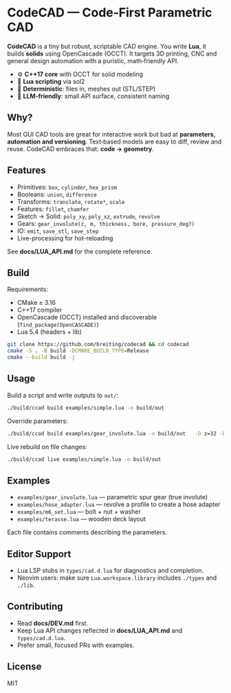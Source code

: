 # CodeCAD — Code‑First Parametric CAD

**CodeCAD** is a tiny but robust, scriptable CAD engine. You write **Lua**, it builds **solids** using OpenCascade (OCCT).
It targets 3D printing, CNC and general design automation with a puristic, math‑friendly API.

- ⚙️ **C++17 core** with OCCT for solid modeling
- 🧩 **Lua scripting** via sol2
- 🧪 **Deterministic**: files in, meshes out (STL/STEP)
- 🧠 **LLM‑friendly**: small API surface, consistent naming

## Why?

Most GUI CAD tools are great for interactive work but bad at **parameters, automation and versioning**.
Text‑based models are easy to diff, review and reuse. CodeCAD embraces that: **code → geometry**.

## Features

- Primitives: `box`, `cylinder`, `hex_prism`
- Booleans: `union`, `difference`
- Transforms: `translate`, `rotate*`, `scale`
- Features: `fillet`, `chamfer`
- Sketch → Solid: `poly_xy`, `poly_xz`, `extrude`, `revolve`
- Gears: `gear_involute(z, m, thickness, bore, pressure_deg?)`
- IO: `emit`, `save_stl`, `save_step`
- Live-processing for hot-reloading

See **docs/LUA_API.md** for the complete reference.

## Build

Requirements:

- CMake ≥ 3.16
- C++17 compiler
- OpenCascade (OCCT) installed and discoverable (`find_package(OpenCASCADE)`)
- Lua 5.4 (headers + lib)

```bash
git clone https://github.com/breiting/codecad && cd codecad
cmake -S . -B build -DCMAKE_BUILD_TYPE=Release
cmake --build build -j
```

## Usage

Build a script and write outputs to `out/`:

```bash
./build/ccad build examples/simple.lua -o build/out
```

Override parameters:

```bash
./build/ccad build examples/gear_involute.lua -o build/out   -D z=32 -D m=2 -D th=10 -D bore=5
```

Live rebuild on file changes:

```bash
./build/ccad live examples/simple.lua -o build/out
```

## Examples

- `examples/gear_involute.lua` — parametric spur gear (true involute)
- `examples/hose_adapter.lua` — revolve a profile to create a hose adapter
- `examples/m6_set.lua` — bolt + nut + washer
- `examples/terasse.lua` — wooden deck layout

Each file contains comments describing the parameters.

## Editor Support

- Lua LSP stubs in `types/cad.d.lua` for diagnostics and completion.
- Neovim users: make sure `Lua.workspace.library` includes `./types` and `./lib`.

## Contributing

- Read **docs/DEV.md** first.
- Keep Lua API changes reflected in **docs/LUA_API.md** and `types/cad.d.lua`.
- Prefer small, focused PRs with examples.

## License

MIT
